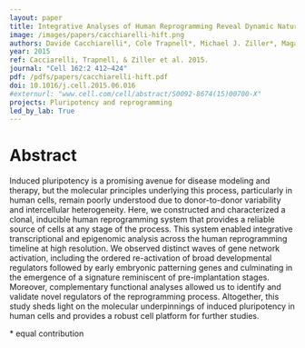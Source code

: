 ```yaml
---
layout: paper
title: Integrative Analyses of Human Reprogramming Reveal Dynamic Nature of Induced Pluripotency
image: /images/papers/cacchiarelli-hift.png
authors: Davide Cacchiarelli*, Cole Trapnell*, Michael J. Ziller*, Magali Soumillon, Marcella Cesana, Rahul Karnik, Julie Donaghey, Zachary D. Smith, Sutheera Ratanasirintrawoot, Xiaolan Zhang, Shannan J. Ho Sui, Zhaoting Wu, Veronika Akopian, Casey A. Gifford, John Doench, John L. Rinn, George Q. Daley, Alexander Meissner, Eric S. Lander, Tarjei S. Mikkelsen
year: 2015
ref: Cacciarelli, Trapnell, & Ziller et al. 2015.
journal: "Cell 162:2 412–424"
pdf: /pdfs/papers/cacchiarelli-hift.pdf
doi: 10.1016/j.cell.2015.06.016
#externurl: "www.cell.com/cell/abstract/S0092-8674(15)00700-X"
projects: Pluripotency and reprogramming
led_by_lab: True
---
```


# Abstract

Induced pluripotency is a promising avenue for disease modeling and therapy, but the molecular principles underlying this process, particularly in human cells, remain poorly understood due to donor-to-donor variability and intercellular heterogeneity. Here, we constructed and characterized a clonal, inducible human reprogramming system that provides a reliable source of cells at any stage of the process. This system enabled integrative transcriptional and epigenomic analysis across the human reprogramming timeline at high resolution. We observed distinct waves of gene network activation, including the ordered re-activation of broad developmental regulators followed by early embryonic patterning genes and culminating in the emergence of a signature reminiscent of pre-implantation stages. Moreover, complementary functional analyses allowed us to identify and validate novel regulators of the reprogramming process. Altogether, this study sheds light on the molecular underpinnings of induced pluripotency in human cells and provides a robust cell platform for further studies.

\* equal contribution